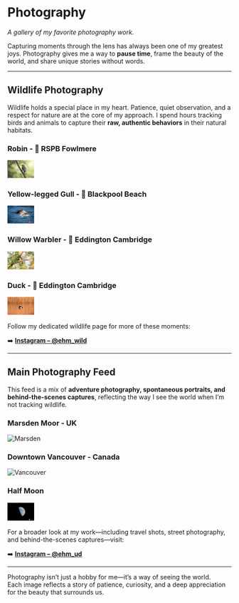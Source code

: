 # Photography

_A gallery of my favorite photography work._

Capturing moments through the lens has always been one of my greatest joys. Photography gives me a way to **pause time**, frame the beauty of the world, and share unique stories without words.

---

## Wildlife Photography
Wildlife holds a special place in my heart. Patience, quiet observation, and a respect for nature are at the core of my approach. I spend hours tracking birds and animals to capture their **raw, authentic behaviors** in their natural habitats.

### Robin - 🌿 RSPB Fowlmere
<img src="/images/insta/robin.png" alt="Robin" height="40" />

### Yellow-legged Gull - 🌿 Blackpool Beach
<img src="/images/insta/gull.png" alt="Gull" height="40" />

### Willow Warbler - 🌿 Eddington Cambridge
<img src="/images/insta/warbler.png" alt="Warbler" height="40" />

### Duck - 🌿 Eddington Cambridge
<img src="/images/insta/duck.png" alt="Duck" height="40" />

Follow my dedicated wildlife page for more of these moments:

➡️ **[Instagram – @ehm_wild](https://www.instagram.com/ehm_wild/)**  

---

## Main Photography Feed
This feed is a mix of **adventure photography, spontaneous portraits, and behind-the-scenes captures**, reflecting the way I see the world when I’m not tracking wildlife.

### Marsden Moor - UK
<img src="/images/insta/marsden.png" alt="Marsden" height="40" />

### Downtown Vancouver - Canada
<img src="/images/insta/vancouver.png" alt="Vancouver" height="40" />

### Half Moon
<img src="/images/insta/moon.png" alt="Moon" height="40" />

For a broader look at my work—including travel shots, street photography, and behind-the-scenes captures—visit:

➡️ **[Instagram – @ehm_ud](https://www.instagram.com/ehm_ud/)**  

---

Photography isn’t just a hobby for me—it’s a way of seeing the world.  
Each image reflects a story of patience, curiosity, and a deep appreciation for the beauty that surrounds us.
